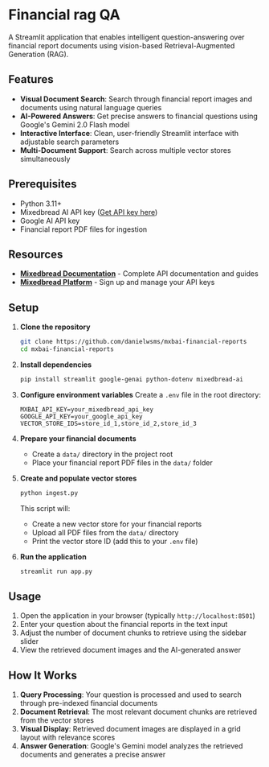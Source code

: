 # Financial rag QA

A Streamlit application that enables intelligent question-answering over financial report documents using vision-based Retrieval-Augmented Generation (RAG).

## Features

- **Visual Document Search**: Search through financial report images and documents using natural language queries
- **AI-Powered Answers**: Get precise answers to financial questions using Google's Gemini 2.0 Flash model
- **Interactive Interface**: Clean, user-friendly Streamlit interface with adjustable search parameters
- **Multi-Document Support**: Search across multiple vector stores simultaneously

## Prerequisites

- Python 3.11+
- Mixedbread AI API key ([Get API key here](https://www.platform.mixedbread.com/))
- Google AI API key
- Financial report PDF files for ingestion

## Resources

- **[Mixedbread Documentation](https://www.mixedbread.com/docs)** - Complete API documentation and guides
- **[Mixedbread Platform](https://www.platform.mixedbread.com/)** - Sign up and manage your API keys

## Setup

1. **Clone the repository**
   ```bash
   git clone https://github.com/danielwsms/mxbai-financial-reports
   cd mxbai-financial-reports
   ```

2. **Install dependencies**
   ```bash
   pip install streamlit google-genai python-dotenv mixedbread-ai
   ```

3. **Configure environment variables**
   Create a `.env` file in the root directory:
   ```env
   MXBAI_API_KEY=your_mixedbread_api_key
   GOOGLE_API_KEY=your_google_api_key
   VECTOR_STORE_IDS=store_id_1,store_id_2,store_id_3
   ```

4. **Prepare your financial documents**
   - Create a `data/` directory in the project root
   - Place your financial report PDF files in the `data/` folder

5. **Create and populate vector stores**
   ```bash
   python ingest.py
   ```
   This script will:
   - Create a new vector store for your financial reports
   - Upload all PDF files from the `data/` directory
   - Print the vector store ID (add this to your `.env` file)

6. **Run the application**
   ```bash
   streamlit run app.py
   ```

## Usage

1. Open the application in your browser (typically `http://localhost:8501`)
2. Enter your question about the financial reports in the text input
3. Adjust the number of document chunks to retrieve using the sidebar slider
4. View the retrieved document images and the AI-generated answer

## How It Works

1. **Query Processing**: Your question is processed and used to search through pre-indexed financial documents
2. **Document Retrieval**: The most relevant document chunks are retrieved from the vector stores
3. **Visual Display**: Retrieved document images are displayed in a grid layout with relevance scores
4. **Answer Generation**: Google's Gemini model analyzes the retrieved documents and generates a precise answer
